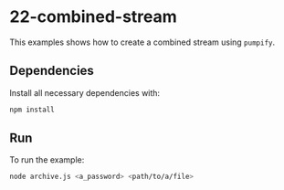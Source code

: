 # 22-combined-stream

This examples shows how to create a combined stream using `pumpify`.


## Dependencies

Install all necessary dependencies with:

```bash
npm install
```


## Run

To run the example:

```bash
node archive.js <a_password> <path/to/a/file>
```
